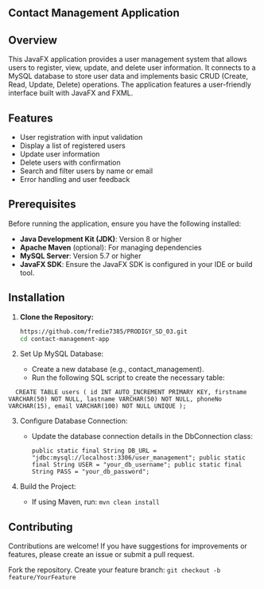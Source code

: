 ## Contact Management Application

## Overview

This JavaFX application provides a user management system that allows users to register, view, update, and delete user
information. It connects to a MySQL database to store user data and implements basic CRUD (Create, Read, Update, Delete)
operations. The application features a user-friendly interface built with JavaFX and FXML.

## Features

* User registration with input validation
* Display a list of registered users
* Update user information
* Delete users with confirmation
* Search and filter users by name or email
* Error handling and user feedback

## Prerequisites

Before running the application, ensure you have the following installed:

* **Java Development Kit (JDK)**: Version 8 or higher
* **Apache Maven** (optional): For managing dependencies
* **MySQL Server**: Version 5.7 or higher
* **JavaFX SDK**: Ensure the JavaFX SDK is configured in your IDE or build tool.

## Installation

1. **Clone the Repository:**
   ```bash
   https://github.com/fredie7385/PRODIGY_SD_03.git
   cd contact-management-app    


2. Set Up MySQL Database:

    * Create a new database (e.g., contact_management).
    * Run the following SQL script to create the necessary table:

`  CREATE TABLE users (
  id INT AUTO_INCREMENT PRIMARY KEY,
  firstname VARCHAR(50) NOT NULL,
  lastname VARCHAR(50) NOT NULL,
  phoneNo VARCHAR(15),
  email VARCHAR(100) NOT NULL UNIQUE
  );`

3. Configure Database Connection:

    * Update the database connection details in the DbConnection class:

      `public static final String DB_URL = "jdbc:mysql://localhost:3306/user_management";
      public static final String USER = "your_db_username";
      public static final String PASS = "your_db_password";`
4. Build the Project:

    * If using Maven, run:
      `mvn clean install`

## Contributing

Contributions are welcome! If you have suggestions for improvements or features, please create an issue or submit a pull
request.

Fork the repository.
Create your feature branch:
`git checkout -b feature/YourFeature`
